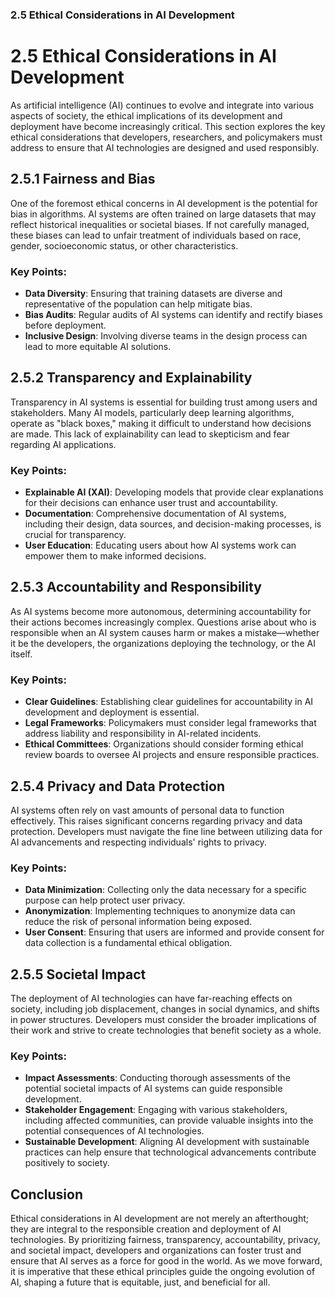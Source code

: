 ### 2.5 Ethical Considerations in AI Development

# 2.5 Ethical Considerations in AI Development

As artificial intelligence (AI) continues to evolve and integrate into various aspects of society, the ethical implications of its development and deployment have become increasingly critical. This section explores the key ethical considerations that developers, researchers, and policymakers must address to ensure that AI technologies are designed and used responsibly.

## 2.5.1 Fairness and Bias

One of the foremost ethical concerns in AI development is the potential for bias in algorithms. AI systems are often trained on large datasets that may reflect historical inequalities or societal biases. If not carefully managed, these biases can lead to unfair treatment of individuals based on race, gender, socioeconomic status, or other characteristics. 

### Key Points:
- **Data Diversity**: Ensuring that training datasets are diverse and representative of the population can help mitigate bias.
- **Bias Audits**: Regular audits of AI systems can identify and rectify biases before deployment.
- **Inclusive Design**: Involving diverse teams in the design process can lead to more equitable AI solutions.

## 2.5.2 Transparency and Explainability

Transparency in AI systems is essential for building trust among users and stakeholders. Many AI models, particularly deep learning algorithms, operate as "black boxes," making it difficult to understand how decisions are made. This lack of explainability can lead to skepticism and fear regarding AI applications.

### Key Points:
- **Explainable AI (XAI)**: Developing models that provide clear explanations for their decisions can enhance user trust and accountability.
- **Documentation**: Comprehensive documentation of AI systems, including their design, data sources, and decision-making processes, is crucial for transparency.
- **User Education**: Educating users about how AI systems work can empower them to make informed decisions.

## 2.5.3 Accountability and Responsibility

As AI systems become more autonomous, determining accountability for their actions becomes increasingly complex. Questions arise about who is responsible when an AI system causes harm or makes a mistake—whether it be the developers, the organizations deploying the technology, or the AI itself.

### Key Points:
- **Clear Guidelines**: Establishing clear guidelines for accountability in AI development and deployment is essential.
- **Legal Frameworks**: Policymakers must consider legal frameworks that address liability and responsibility in AI-related incidents.
- **Ethical Committees**: Organizations should consider forming ethical review boards to oversee AI projects and ensure responsible practices.

## 2.5.4 Privacy and Data Protection

AI systems often rely on vast amounts of personal data to function effectively. This raises significant concerns regarding privacy and data protection. Developers must navigate the fine line between utilizing data for AI advancements and respecting individuals' rights to privacy.

### Key Points:
- **Data Minimization**: Collecting only the data necessary for a specific purpose can help protect user privacy.
- **Anonymization**: Implementing techniques to anonymize data can reduce the risk of personal information being exposed.
- **User Consent**: Ensuring that users are informed and provide consent for data collection is a fundamental ethical obligation.

## 2.5.5 Societal Impact

The deployment of AI technologies can have far-reaching effects on society, including job displacement, changes in social dynamics, and shifts in power structures. Developers must consider the broader implications of their work and strive to create technologies that benefit society as a whole.

### Key Points:
- **Impact Assessments**: Conducting thorough assessments of the potential societal impacts of AI systems can guide responsible development.
- **Stakeholder Engagement**: Engaging with various stakeholders, including affected communities, can provide valuable insights into the potential consequences of AI technologies.
- **Sustainable Development**: Aligning AI development with sustainable practices can help ensure that technological advancements contribute positively to society.

## Conclusion

Ethical considerations in AI development are not merely an afterthought; they are integral to the responsible creation and deployment of AI technologies. By prioritizing fairness, transparency, accountability, privacy, and societal impact, developers and organizations can foster trust and ensure that AI serves as a force for good in the world. As we move forward, it is imperative that these ethical principles guide the ongoing evolution of AI, shaping a future that is equitable, just, and beneficial for all.